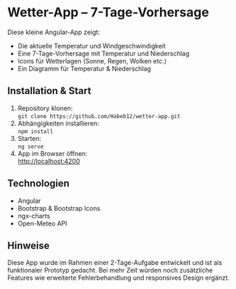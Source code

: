 # Wetter-App – 7-Tage-Vorhersage

Diese kleine Angular-App zeigt:
- Die aktuelle Temperatur und Windgeschwindigkeit
- Eine 7-Tage-Vorhersage mit Temperatur und Niederschlag
- Icons für Wetterlagen (Sonne, Regen, Wolken etc.)
- Ein Diagramm für Temperatur & Niederschlag

## Installation & Start
1. Repository klonen:  
   `git clone https://github.com/Habeb12/wetter-app.git`
2. Abhängigkeiten installieren:  
   `npm install`
3. Starten:  
   `ng serve`
4. App im Browser öffnen:  
   [http://localhost:4200](http://localhost:4200)

## Technologien
- Angular
- Bootstrap & Bootstrap Icons
- ngx-charts
- Open-Meteo API

## Hinweise
Diese App wurde im Rahmen einer 2-Tage-Aufgabe entwickelt und ist als funktionaler Prototyp gedacht. Bei mehr Zeit würden noch zusätzliche Features wie erweiterte Fehlerbehandlung und responsives Design ergänzt.
